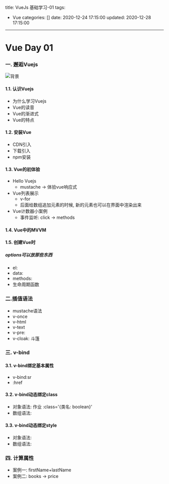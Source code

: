 title: VueJs 基础学习-01
tags:
  - Vue
categories: []
date: 2020-12-24 17:15:00
updated: 2020-12-28 17:15:00
---
# Vue Day 01

### 一. 邂逅Vuejs

![背景](https://res.cloudinary.com/dt3vcmqdt/image/upload/v1609389860/wallhaven-wyv566_1920x1080_uc4oad.png)

#### 1.1. 认识Vuejs

* 为什么学习Vuejs
* Vue的读音
* Vue的渐进式
* Vue的特点



#### 1.2. 安装Vue

* CDN引入
* 下载引入
* npm安装



#### 1.3. Vue的初体验

* Hello Vuejs
  * mustache -> 体验vue响应式
* Vue列表展示
  * v-for
  * 后面给数组追加元素的时候, 新的元素也可以在界面中渲染出来
* Vue计数器小案例
  * 事件监听: click -> methods

#### 1.4. Vue中的MVVM



#### 1.5. 创建Vue时
#####  options可以放那些东西

* el:
* data:
* methods:
* 生命周期函数



### 二.插值语法

* mustache语法
* v-once
* v-html
* v-text
* v-pre: 
* v-cloak: 斗篷



### 三. v-bind

#### 3.1. v-bind绑定基本属性

* v-bind:sr
* :href


#### 3.2. v-bind动态绑定class

* 对象语法: 作业 :class='{类名: boolean}'
* 数组语法: 

#### 3.3. v-bind动态绑定style

* 对象语法:
* 数组语法:



### 四. 计算属性

* 案例一: firstName+lastName
* 案例二: books -> price
